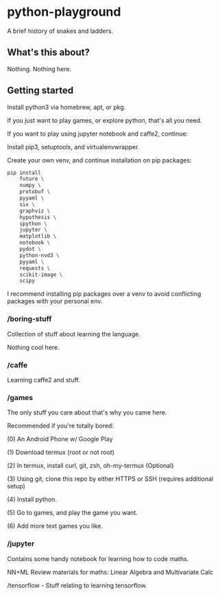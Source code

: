 # python-playground
A brief history of snakes and ladders.

## What's this about?
Nothing. Nothing here.

## Getting started

Install python3 via homebrew, apt, or pkg.

If you just want to play games, or explore python, that's all you need.

If you want to play using jupyter notebook and caffe2, continue:

Install
pip3, setuptools, and virtualenvwrapper.

Create your own venv, and continue installation on pip packages:
```bash
pip install
    future \
    numpy \
    protobuf \
    pyyaml \
    six \
    graphviz \
    hypothesis \
    ipython \
    jupyter \
    matplotlib \
    notebook \
    pydot \
    python-nvd3 \
    pyyaml \
    requests \
    scikit-image \
    scipy
```

I recommend installing pip packages over a venv to avoid conflicting packages
with your personal env.

### /boring-stuff
Collection of stuff about learning the language.

Nothing cool here.

### /caffe
Learning caffe2 and stuff.

### /games
The only stuff you care about that's why you came here.

Recommended if you're totally bored:

(0) An Android Phone w/ Google Play

(1) Download termux (root or not root)

(2) In termux, install curl, git, zsh, oh-my-termux (Optional)

(3) Using git, clone this repo by either HTTPS or SSH (requires additional setup)

(4) Install python.

(5) Go to games, and play the game you want.

(6) Add more text games you like.

### /jupyter  

Contains some handy notebook for learning how to code maths.

NN+ML Review materials for maths:
Linear Algebra and Multivariate Calc

/tensorflow - Stuff relating to learning tensorflow.
